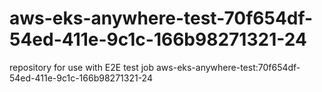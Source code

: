 # aws-eks-anywhere-test-70f654df-54ed-411e-9c1c-166b98271321-24
repository for use with E2E test job aws-eks-anywhere-test:70f654df-54ed-411e-9c1c-166b98271321-24
